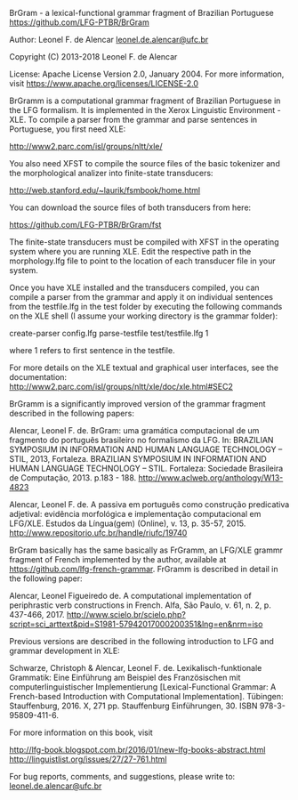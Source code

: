BrGram - a lexical-functional grammar fragment of Brazilian Portuguese https://github.com/LFG-PTBR/BrGram

Author: Leonel F. de Alencar leonel.de.alencar@ufc.br

Copyright (C) 2013-2018 Leonel F. de Alencar

License: Apache License Version 2.0, January 2004. For more information, visit https://www.apache.org/licenses/LICENSE-2.0

BrGramm is a computational grammar fragment of Brazilian Portuguese in the LFG formalism. It is implemented in the Xerox Linguistic Environment - XLE. To compile a parser from the grammar and parse sentences in Portuguese, you first need XLE:

http://www2.parc.com/isl/groups/nltt/xle/

You also need XFST to compile the source files of the basic tokenizer and the morphological analizer into finite-state transducers:

http://web.stanford.edu/~laurik/fsmbook/home.html

You can download the source files of both transducers from here:

https://github.com/LFG-PTBR/BrGram/fst

The finite-state transducers must be compiled with XFST in the operating system where you are running XLE. Edit the respective path in the morphology.lfg file to point to the location of each transducer file in your system.

Once you have XLE installed and the transducers compiled, you can compile a parser from the grammar and apply it on individual sentences from the testfile.lfg in the test folder by executing the following commands on the XLE shell (I assume your working directory is the grammar folder):

create-parser config.lfg
parse-testfile test/testfile.lfg 1

where 1 refers to first sentence in the testfile.

For more details on the XLE textual and graphical user interfaces, see the documentation: http://www2.parc.com/isl/groups/nltt/xle/doc/xle.html#SEC2

BrGramm is a significantly improved version of the grammar fragment described in the following papers:

Alencar, Leonel F. de. BrGram: uma gramática computacional de um fragmento do português brasileiro no formalismo da LFG. In: BRAZILIAN SYMPOSIUM IN INFORMATION AND HUMAN LANGUAGE TECHNOLOGY – STIL, 2013, Fortaleza. BRAZILIAN SYMPOSIUM IN INFORMATION AND HUMAN LANGUAGE TECHNOLOGY – STIL. Fortaleza: Sociedade Brasileira de Computação, 2013. p.183 - 188. http://www.aclweb.org/anthology/W13-4823

Alencar, Leonel F. de. A passiva em português como construção predicativa adjetival: evidência morfológica e implementação computacional em LFG/XLE. Estudos da Língua(gem) (Online), v. 13, p. 35-57, 2015. http://www.repositorio.ufc.br/handle/riufc/19740

BrGram basically has the same basically as FrGramm, an LFG/XLE grammr fragment of French implemented by the author, available at https://github.com/lfg-french-grammar. FrGramm is described in detail in the following paper:

Alencar, Leonel Figueiredo de. A computational implementation of periphrastic verb constructions in French. Alfa, São Paulo, v. 61, n. 2, p. 437-466, 2017. http://www.scielo.br/scielo.php?script=sci_arttext&pid=S1981-57942017000200351&lng=en&nrm=iso

Previous versions are described in the following introduction to LFG and grammar development in  XLE:

Schwarze, Christoph & Alencar, Leonel F. de. Lexikalisch-funktionale Grammatik: Eine Einführung am Beispiel des Französischen mit computerlinguistischer Implementierung [Lexical-Functional Grammar: A French-based Introduction with Computational Implementation]. Tübingen: Stauffenburg, 2016. X, 271 pp. Stauffenburg Einführungen, 30. ISBN 978-3-95809-411-6.

For more information on this book, visit

http://lfg-book.blogspot.com.br/2016/01/new-lfg-books-abstract.html http://linguistlist.org/issues/27/27-761.html

For bug reports, comments, and suggestions, please write to: leonel.de.alencar@ufc.br
